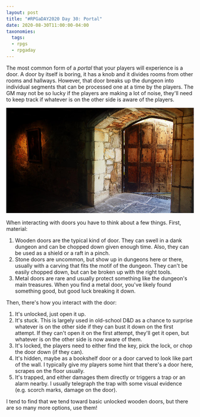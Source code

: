 ```yaml
---
layout: post
title: "#RPGaDAY2020 Day 30: Portal"
date: 2020-08-30T11:00:00-04:00
taxonomies:
  tags:
  - rpgs
  - rpgaday
---
```

The most common form of a _portal_ that your players will experience is a door. A door by itself is boring, it has a knob and it divides rooms from other rooms and hallways. However, that door breaks up the dungeon into individual segments that can be processed one at a time by the players. The GM may not be so lucky if the players are making a lot of noise, they'll need to keep track if whatever is on the other side is aware of the players.

![Dungeon Door](dungeon-door-lois-romer.jpg)

When interacting with doors you have to think about a few things. First, material:

1. Wooden doors are the typical kind of door. They can swell in a dank dungeon and can be chopped down given enough time. Also, they can be used as a shield or a raft in a pinch.
2. Stone doors are uncommon, but show up in dungeons here or there, usually with a carving that fits the motif of the dungeon. They can't be easily chopped down, but can be broken up with the right tools.
3. Metal doors are rare and usually protect something like the dungeon's main treasures. When you find a metal door, you've likely found something good, but good luck breaking it down.

Then, there's how you interact with the door:

1. It's unlocked, just open it up.
2. It's stuck. This is largely used in old-school D&D as a chance to surprise whatever is on the other side if they can bust it down on the first attempt. If they can't open it on the first attempt, they'll get it open, but whatever is on the other side is now aware of them.
3. It's locked, the players need to either find the key, pick the lock, or chop the door down (if they can).
4. It's hidden, maybe as a bookshelf door or a door carved to look like part of the wall. I typically give my players some hint that there's a door here, scrapes on the floor usually.
5. It's trapped, and either damages them directly or triggers a trap or an alarm nearby. I usually telegraph the trap with some visual evidence (e.g. scorch marks, damage on the door).

I tend to find that we tend toward basic unlocked wooden doors, but there are so many more options, use them!
